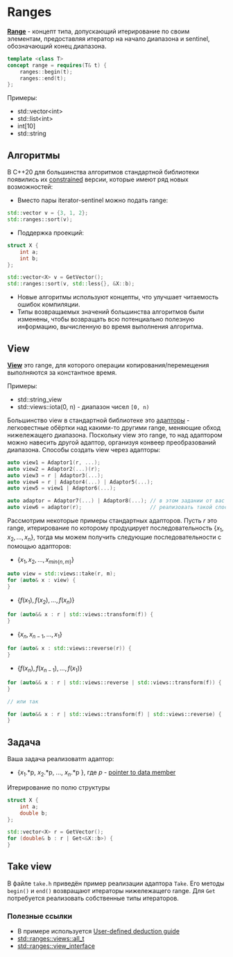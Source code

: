# Ranges

[**Range**](https://en.cppreference.com/w/cpp/ranges/range) - концепт типа,
допускающий итерирование по своим элементам,
предоставляя итератор на начало диапазона
и sentinel, обозначающий конец диапазона.

```c++
template <class T>
concept range = requires(T& t) {
    ranges::begin(t);
    ranges::end(t);
};
```

Примеры:
* std::vector\<int\>
* std::list\<int\>
* int[10]
* std::string

## Алгоритмы

В C++20 для большинства алгоритмов стандартной библиотеки появились
их [constrained](https://en.cppreference.com/w/cpp/algorithm/ranges) версии,
которые имеют ряд новых возможностей:
* Вместо пары iterator-sentinel можно подать range:
```c++
std::vector v = {3, 1, 2};
std::ranges::sort(v);
```
* Поддержка проекций:
```c++
struct X {
    int a;
    int b;
};

std::vector<X> v = GetVector();
std::ranges::sort(v, std::less{}, &X::b);
```
* Новые алгоритмы используют концепты, что улучшает читаемость ошибок компиляции.
* Типы возвращаемых значений большинства алгоритмов были изменены,
чтобы возвращать всю потенциально полезную информацию,
вычисленную во время выполнения алгоритма.

## View

[**View**](https://en.cppreference.com/w/cpp/ranges/view) это range, для которого операции копирования/перемещения выполняются
за константное время.

Примеры:
* std::string_view
* std::views::iota(0, n) - диапазон чисел `[0, n)`

Большинство view в стандартной библиотеке это [адапторы](https://en.cppreference.com/w/cpp/ranges#Range_adaptors) -
легковестные обёртки над какими-то другими
range, меняющие обход нижележащего диапазона.
Поскольку view это range, то над адаптором можно навесить
другой адаптор, организуя конвеер преобразований диапазона.
Способы создать view через адапторы:

```c++
auto view1 = Adaptor1(r, ...);
auto view2 = Adaptor2(...)(r);
auto view3 = r | Adaptor3(...);
auto view4 = r | Adaptor4(...) | Adaptor5(...);
auto view5 = view1 | Adaptor6(...);

auto adaptor = Adaptor7(...) | Adaptor8(...); // в этом задании от вас не требуется
auto view6 = adaptor(r);                      // реализовать такой способ
```

Рассмотрим некоторые примеры стандартных адапторов. Пусть $`r`$ это range,
итерирование по которому продуцирует последовательность $`\{ x_1, x_2, ..., x_n \}`$,
тогда мы можем получить следующие последовательности с помощью адапторов:

* $`\{ x_1, x_2, ..., x_{min\{n, m\}} \}`$
```c++
auto view = std::views::take(r, m);
for (auto& x : view) {
}
```
* $`\{ f(x_1), f(x_2), ..., f(x_n) \}`$
```c++
for (auto&& x : r | std::views::transform(f)) {
}
```
* $`\{ x_n, x_{n-1}, ..., x_1 \}`$
```c++
for (auto& x : std::views::reverse(r)) {
}
```

* $`\{ f(x_n), f(x_{n-1}), ..., f(x_1) \}`$
```c++
for (auto&& x : r | std::views::reverse | std::views::transform(f)) {
}

// или так

for (auto&& x : r | std::views::transform(f) | std::views::reverse) {
}
```

## Задача
Ваша задача реализоватm адаптор:

* $`\{ x_1`$.*p, $`x_2`$.*p, ..., $`x_n`$.*p $`\}`$, где
$`p`$ -
[pointer to data member](https://en.cppreference.com/w/cpp/language/pointer#Pointers_to_data_members)

Итерирование по полю структуры
```c++
struct X {
    int a;
    double b;
};

std::vector<X> r = GetVector();
for (double& b : r | Get<&X::b>) {
}
```

## Take view
В файле `take.h` приведён пример реализации адаптора `Take`.
Его методы `begin()` и `end()` возвращают итераторы нижележащего range.
Для `Get` потребуется реализовать собственные типы итераторов.

### Полезные ссылки
* В примере используется [User-defined deduction guide](https://en.cppreference.com/w/cpp/language/class_template_argument_deduction#User-defined_deduction_guides)
* [std::ranges::views::all_t](https://en.cppreference.com/w/cpp/ranges/all_view)
* [std::ranges::view_interface](https://en.cppreference.com/w/cpp/ranges/view_interface)
